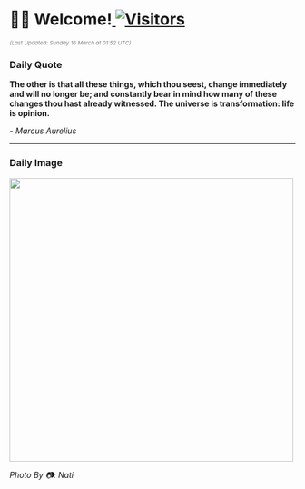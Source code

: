 <h1>👋🏽 Welcome!<a href="https://github.com/OmitNomis/"> <img src="https://visitor-badge.laobi.icu/badge?page_id=OmitNomis" alt="Visitors"></a></h1>

<i><p style="font-size: 0.6rem; color:gray">(Last Updated: Sunday 16 March at 01:52 UTC)</p></i>

<h3> Daily Quote </h3>
<b><p>The other is that all these things, which thou seest, change immediately and will no longer be; and constantly bear in mind how many of these changes thou hast already witnessed. The universe is transformation: life is opinion.</p></b>
<i><caption style="font-size: 0.8rem; color:gray;">- Marcus Aurelius</caption></i>


<hr>

<h3>Daily Image</h3>
<a href="https://images.pexels.com/photos/31145706/pexels-photo-31145706.jpeg" target="_blank"><img style="height:500px;" src="https://images.pexels.com/photos/31145706/pexels-photo-31145706.jpeg"/></a>

<i><caption style="font-size: 0.8rem; color:gray;"> Photo By 📷: Nati</caption></i>
